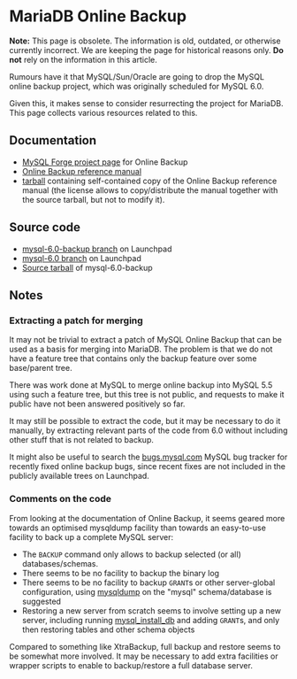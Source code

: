 
# MariaDB Online Backup

**Note:** This page is obsolete. The information is old, outdated, or otherwise currently incorrect. We are keeping the page for historical reasons only. **Do not** rely on the information in this article.



Rumours have it that MySQL/Sun/Oracle are going to drop the MySQL online backup
project, which was originally scheduled for MySQL 6.0.


Given this, it makes sense to consider resurrecting the project for MariaDB.
This page collects various resources related to this.


## Documentation


* [MySQL Forge project page](https://forge.mysql.com/wiki/OnlineBackup) for Online Backup
* [Online Backup reference manual](https://dev.mysql.com/doc/mysql-backup/en/index.html)
* [tarball](https://hasky.askmonty.org/download/onlinebackup/backup-manual.tar.gz)
 containing self-contained copy of the Online Backup reference manual (the
 license allows to copy/distribute the manual together with the source
 tarball, but not to modify it).


## Source code


* [mysql-6.0-backup branch](https://code.launchpad.net/~mysql/mysql-server/mysql-6.0-backup) on Launchpad
* [mysql-6.0 branch](https://code.launchpad.net/~mysql/mysql-server/mysql-6.0) on Launchpad
* [Source tarball](https://hasky.askmonty.org/download/onlinebackup/mysql-6.0.14-alpha.tar.gz) of mysql-6.0-backup


## Notes


### Extracting a patch for merging


It may not be trivial to extract a patch of MySQL Online Backup that can be
used as a basis for merging into MariaDB. The problem is that we do not have a
feature tree that contains only the backup feature over some base/parent tree.


There was work done at MySQL to merge online backup into MySQL 5.5 using such a
feature tree, but this tree is not public, and requests to make it public have
not been answered positively so far.


It may still be possible to extract the code, but it may be necessary to do it
manually, by extracting relevant parts of the code from 6.0 without including
other stuff that is not related to backup.


It might also be useful to search the [bugs.mysql.com](https://bugs.mysql.com/)
MySQL bug tracker for recently fixed online backup bugs, since recent fixes are
not included in the publicly available trees on Launchpad.


### Comments on the code


From looking at the documentation of Online Backup, it seems geared more
towards an optimised mysqldump facility than towards an easy-to-use facility to
back up a complete MySQL server:


* The `BACKUP` command only allows to backup selected (or all)
 databases/schemas.
* There seems to be no facility to backup the binary log
* There seems to be no facility to backup `GRANT`s or other server-global
 configuration, using [mysqldump](../../../../../../../../server/clients-and-utilities/legacy-clients-and-utilities/mysqldumpslow.md) on the "mysql" schema/database is
 suggested
* Restoring a new server from scratch seems to involve setting up a new server,
 including running [mysql_install_db](../../../../../../../../server/clients-and-utilities/legacy-clients-and-utilities/mysql_install_db.md) and adding `GRANT`s, and only then
 restoring tables and other schema objects


Compared to something like XtraBackup, full backup and restore seems to be
somewhat more involved. It may be necessary to add extra facilities or wrapper
scripts to enable to backup/restore a full database server.

